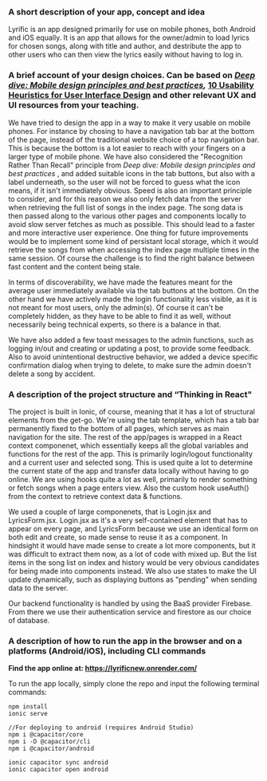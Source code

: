 ### A short description of your app, concept and idea

Lyrific is an app designed primarily for use on mobile phones, both Android and iOS equally. It is an app that allows for the owner/admin to load lyrics for chosen songs, along with title and author, and destribute the app to other users who can then view the lyrics easily without having to log in.

### A brief account of your design choices. Can be based on _[Deep dive: Mobile design principles and best practices](https://uxdesign.cc/boost-ux-with-mobile-ux-design-principles-and-best-practices-907e4f9fdd5d),_ [10 Usability Heuristics for User Interface Design](https://www.nngroup.com/articles/ten-usability-heuristics/) and other relevant UX and UI resources from your teaching.

We have tried to design the app in a way to make it very usable on mobile phones. For instance by chosing to have a navigation tab bar at the bottom of the page, instead of the traditional website choice of a top navigation bar. This is because the bottom is a lot easier to reach with your fingers on a larger type of mobile phone.
We have also considered the "Recognition Rather Than Recall" principle from _Deep dive: Mobile design principles and best practices_ , and added suitable icons in the tab buttons, but also with a label underneath, so the user will not be forced to guess what the icon means, if it isn't immediately obvious.
Speed is also an important principle to consider, and for this reason we also only fetch data from the server when retrieving the full list of songs in the index page. The song data is then passed along to the various other pages and components locally to avoid slow server fetches as much as possible. This should lead to a faster and more interactive user experience.
One thing for future improvements would be to implement some kind of persistant local storage, which it would retrieve the songs from when accessing the index page multiple times in the same session. Of course the challenge is to find the right balance between fast content and the content being stale.

In terms of discoverability, we have made the features meant for the average user immediately available via the tab buttons at the bottom. On the other hand we have actively made the login functionality less visible, as it is not meant for most users, only the admin(s). Of course it can't be completely hidden, as they have to be able to find it as well, without necessarily being technical experts, so there is a balance in that.

We have also added a few toast messages to the admin functions, such as logging in/out and creating or updating a post, to provide some feedback.
Also to avoid unintentional destructive behavior, we added a device specific confirmation dialog when trying to delete, to make sure the admin doesn't delete a song by accident.

### A description of the project structure and “Thinking in React"

The project is built in Ionic, of course, meaning that it has a lot of structural elements from the get-go. We're using the tab template, which has a tab bar permanently fixed to the bottom of all pages, which serves as main navigation for the site. The rest of the app/pages is wrapped in a React context componenet, which essentially keeps all the global variables and functions for the rest of the app. This is primarily login/logout functionality and a current user and selected song. This is used quite a lot to determine the current state of the app and transfer data locally without having to go online.
We are using hooks quite a lot as well, primarily to render something or fetch songs when a page enters view. Also the custom hook useAuth() from the context to retrieve context data & functions.

We used a couple of large componenets, that is Login.jsx and LyricsForm.jsx. Login.jsx as it's a very self-contained element that has to appear on every page, and LyricsForm because we use an identical form on both edit and create, so made sense to reuse it as a component.
In hindsight it would have made sense to create a lot more components, but it was difficult to extract them now, as a lot of code with mixed up. But the list items in the song list on index and history would be very obvious candidates for being made into components instead.
We also use states to make the UI update dynamically, such as displaying buttons as "pending" when sending data to the server.

Our backend functionality is handled by using the BaaS provider Firebase. From there we use their authentication service and firestore as our choice of database.

### A description of how to run the app in the browser and on a platforms (Android/iOS), including CLI commands

**Find the app online at:
https://lyrificnew.onrender.com/**

To run the app locally, simply clone the repo and input the following terminal commands:

```shell
npm install
ionic serve

//For deploying to android (requires Android Studio)
npm i @capacitor/core
npm i -D @capacitor/cli
npm i @capacitor/android

ionic capacitor sync android
ionic capacitor open android
```

